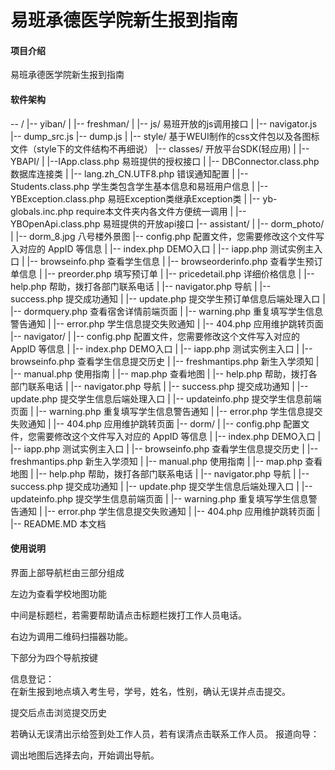 # 易班承德医学院新生报到指南

#### 项目介绍
易班承德医学院新生报到指南

#### 软件架构
-- /
  |-- yiban/
    |
    |-- freshman/
      |
      |-- js/      易班开放的js调用接口
        |
        |-- navigator.js
        |-- dump_src.js
        |-- dump.js
      |
      |-- style/   基于WEUI制作的css文件包以及各图标文件（style下的文件结构不再细说）
      |-- classes/      开放平台SDK(轻应用)
        |
        |-- YBAPI/
          |
          |--IApp.class.php  易班提供的授权接口
        |
        |-- DBConnector.class.php       数据库连接类
        |
        |-- lang.zh_CN.UTF8.php        错误通知配置
        |
        |-- Students.class.php     学生类包含学生基本信息和易班用户信息
        |
        |-- YBException.class.php      易班Exception类继承Exception类
        |
        |-- yb-globals.inc.php     require本文件夹内各文件方便统一调用
        |
        |-- YBOpenApi.class.php     易班提供的开放api接口
      |-- assistant/
        |
        |-- dorm_photo/
          |
          |-- dorm_8.jpg    八号楼外景图
        |-- config.php      配置文件，您需要修改这个文件写入对应的 AppID 等信息
        |
        |-- index.php       DEMO入口
        |
        |-- iapp.php        测试实例主入口
        |
        |-- browseinfo.php     查看学生信息
        |
        |-- browseorderinfo.php      查看学生预订单信息
        |
        |-- preorder.php     填写预订单
        |
        |-- pricedetail.php      详细价格信息
        |
        |-- help.php      帮助，拨打各部门联系电话
        |
        |-- navigator.php     导航
        |
        |-- success.php      提交成功通知
        |
        |-- update.php     提交学生预订单信息后端处理入口
        |
        |-- dormquery.php      查看宿舍详情前端页面
        |
        |-- warning.php      重复填写学生信息警告通知
        |
        |-- error.php        学生信息提交失败通知
        |
        |-- 404.php          应用维护跳转页面
      |-- navigator/
        |
        |-- config.php      配置文件，您需要修改这个文件写入对应的 AppID 等信息
        |
        |-- index.php       DEMO入口
        |
        |-- iapp.php        测试实例主入口
        |
        |-- browseinfo.php     查看学生信息提交历史
        |
        |-- freshmantips.php      新生入学须知
        |
        |-- manual.php     使用指南
        |
        |-- map.php      查看地图
        |
        |-- help.php      帮助，拨打各部门联系电话
        |
        |-- navigator.php     导航
        |
        |-- success.php      提交成功通知
        |
        |-- update.php     提交学生信息后端处理入口
        |
        |-- updateinfo.php      提交学生信息前端页面
        |
        |-- warning.php      重复填写学生信息警告通知
        |
        |-- error.php        学生信息提交失败通知
        |
        |-- 404.php          应用维护跳转页面
      |-- dorm/
        |
        |-- config.php      配置文件，您需要修改这个文件写入对应的 AppID 等信息
        |
        |-- index.php       DEMO入口
        |
        |-- iapp.php        测试实例主入口
        |
        |-- browseinfo.php     查看学生信息提交历史
        |
        |-- freshmantips.php      新生入学须知
        |
        |-- manual.php     使用指南
        |
        |-- map.php      查看地图
        |
        |-- help.php      帮助，拨打各部门联系电话
        |
        |-- navigator.php     导航
        |
        |-- success.php      提交成功通知
        |
        |-- update.php     提交学生信息后端处理入口
        |
        |-- updateinfo.php      提交学生信息前端页面
        |
        |-- warning.php      重复填写学生信息警告通知
        |
        |-- error.php        学生信息提交失败通知
        |
        |-- 404.php          应用维护跳转页面
  |
  |-- README.MD          本文档

#### 使用说明

界面上部导航栏由三部分组成 

左边为查看学校地图功能
 
中间是标题栏，若需要帮助请点击标题栏拨打工作人员电话。
 
右边为调用二维码扫描器功能。
 
下部分为四个导航按键
 
信息登记：  
在新生报到地点填入考生号，学号，姓名，性别，确认无误并点击提交。
 
提交后点击浏览提交历史
 
若确认无误清出示给签到处工作人员，若有误清点击联系工作人员。
报道向导：
 
调出地图后选择去向，开始调出导航。
 